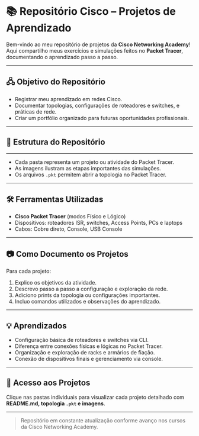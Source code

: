 # 📚 Repositório Cisco – Projetos de Aprendizado

Bem-vindo ao meu repositório de projetos da **Cisco Networking Academy**!  
Aqui compartilho meus exercícios e simulações feitos no **Packet Tracer**, documentando o aprendizado passo a passo.

---

## 🖧 Objetivo do Repositório
- Registrar meu aprendizado em redes Cisco.  
- Documentar topologias, configurações de roteadores e switches, e práticas de rede.  
- Criar um portfólio organizado para futuras oportunidades profissionais.

---

## 📁 Estrutura do Repositório

---

- Cada pasta representa um projeto ou atividade do Packet Tracer.  
- As imagens ilustram as etapas importantes das simulações.  
- Os arquivos `.pkt` permitem abrir a topologia no Packet Tracer.

---

## 🛠 Ferramentas Utilizadas
- **Cisco Packet Tracer** (modos Físico e Lógico)  
- Dispositivos: roteadores ISR, switches, Access Points, PCs e laptops  
- Cabos: Cobre direto, Console, USB Console  

---

## 📷 Como Documento os Projetos
Para cada projeto:
1. Explico os objetivos da atividade.  
2. Descrevo passo a passo a configuração e exploração da rede.  
3. Adiciono prints da topologia ou configurações importantes.  
4. Incluo comandos utilizados e observações do aprendizado.  

---

## 💡 Aprendizados
- Configuração básica de roteadores e switches via CLI.  
- Diferença entre conexões físicas e lógicas no Packet Tracer.  
- Organização e exploração de racks e armários de fiação.  
- Conexão de dispositivos finais e gerenciamento via console.  

---

## 🔗 Acesso aos Projetos
Clique nas pastas individuais para visualizar cada projeto detalhado com **README.md, topologia `.pkt` e imagens**.

---

> Repositório em constante atualização conforme avanço nos cursos da Cisco Networking Academy.
